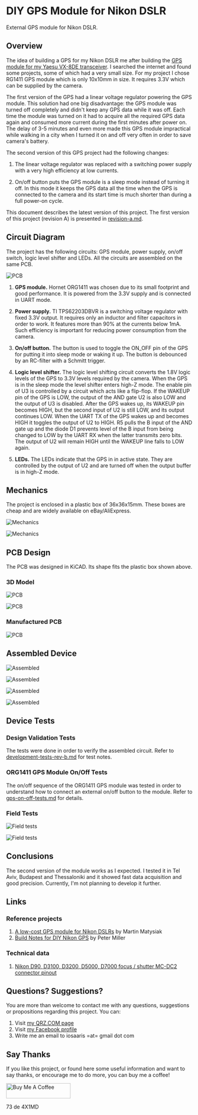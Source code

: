 # DIY GPS Module for Nikon DSLR

External GPS module for Nikon DSLR.

## Overview

The idea of building a GPS for my Nikon DSLR me after building the [GPS module for my Yaesu VX-8DE transceiver](https://github.com/4x1md/vx8_gps). I searched the internet and found some projects, some of which had a very small size. For my project I chose RG1411 GPS module which is only 10x10mm in size. It requires 3.3V which can be supplied by the camera.

The first version of the GPS had a linear voltage regulator powering the GPS module. This solution had one big disadvantage: the GPS module was turned off completely and didn't keep any GPS data while it was off. Each time the module was turned on it had to acquire all the required GPS data again and consumed more current during the first minutes after power on. The delay of 3-5 minutes and even more made this GPS module impractical while walking in a city when I turned it on and off very often in order to save camera's battery.

The second version of this GPS project had the following changes:

1. The linear voltage regulator was replaced with a switching power supply with a very high efficiency at low currents.

2. On/off button puts the GPS module is a sleep mode instead of turning it off. In this mode it keeps the GPS data all the time when the GPS is connected to the camera and its start time is much shorter than during a full power-on cycle.

This document describes the latest version of this project. The first version of this project (revision A) is presented in [revision-a.md](docs/revision-a.md).

## Circuit Diagram

The project has the following circuits: GPS module, power supply, on/off switch, logic level shifter and LEDs. All the circuits are assembled on the same PCB.

![PCB](images/schematics.png)

1. **GPS module.** Hornet ORG1411 was chosen due to its small footprint and good performance. It is powered from the 3.3V supply and is connected in UART mode.

2. **Power supply.** TI TPS62203DBVR is a switching voltage regulator with fixed 3.3V output. It requires only an inductor and filter capacitors in order to work. It features more than 90% at the currents below 1mA. Such efficiency is important for reducing power consumption from the camera.

3. **On/off button.** The button is used to toggle the ON_OFF pin of the GPS for putting it into sleep mode or waking it up. The button is debounced by an RC-filter with a Schmitt trigger.

4. **Logic level shifter.** The logic level shifting circuit converts the 1.8V logic levels of the GPS to 3.3V levels required by the camera. When the GPS is in the sleep mode the level shifter enters high-Z mode. The enable pin of U3 is controlled by a circuit which acts like a flip-flop. If the WAKEUP pin of the GPS is LOW, the output of the AND gate U2 is also LOW and the output of U3 is disabled. After the GPS wakes up, its WAKEUP pin becomes HIGH, but the second input of U2 is still LOW, and its output continues LOW. When the UART TX of the GPS wakes up and becomes HIGH it toggles the output of U2 to HIGH. R5 pulls the B input of the AND gate up and the diode D1 prevents level of the B input from being changed to LOW by the UART RX when the latter transmits zero bits. The output of U2 will remain HIGH until the WAKEUP line falls to LOW again.

6. **LEDs.** The LEDs indicate that the GPS in in active state. They are controlled by the output of U2 and are turned off when the output buffer is in high-Z mode.

## Mechanics

The project is enclosed in a plastic box of 36x36x15mm. These boxes are cheap and are widely available on eBay/AliExpress.

![Mechanics](images/revision-a/mech_1.jpg)

![Mechanics](images/revision-a/mech_2.jpg)

## PCB Design

The PCB was designed in KiCAD. Its shape fits the plastic box shown above.

### 3D Model

![PCB](images/rev-b-3d-model-1.png)

![PCB](images/rev-b-3d-model-1.png)

### Manufactured PCB

![PCB](images/revision-a/rev-a-pcb.jpg)

## Assembled Device

![Assembled](images/revision-a/assembled_1.jpg)

![Assembled](images/revision-a/assembled_2.jpg)

![Assembled](images/revision-a/assembled_3.jpg)

![Assembled](images/revision-a/assembled_4.jpg)

## Device Tests

### Design Validation Tests

The tests were done in order to verify the assembled circuit. Refer to [development-tests-rev-b.md](docs/development-tests-rev-b.md) for test notes.

### ORG1411 GPS Module On/Off Tests

The on/off sequence of the ORG1411 GPS module was tested in order to understand how to connect an external on/off button to the module. Refer to [gps-on-off-tests.md](docs/gps-on-off-tests.md) for details.

### Field Tests

![Field tests](images/field_tests_1.png)

![Field tests](images/field_tests_2.png)

## Conclusions

The second version of the module works as I expected. I tested it in Tel Aviv, Budapest and Thessaloniki and it showed fast data acquisition and good precision. Currently, I'm not planning to develop it further.

## Links

### Reference projects

1. [A low-cost GPS module for Nikon DSLRs](https://github.com/marmat/nikon-gp1-diy) by Martin Matysiak
2. [Build Notes for DIY Nikon GPS](http://www.petermillerphoto.com/nikongps/nikongps2.html) by Peter Miller

### Technical data

1. [Nikon D90, D3100, D3200, D5000, D7000 focus / shutter MC-DC2 connector pinout](http://pinoutguide.com/DigitalCameras/nikon_d90_pinout.shtml)

## Questions? Suggestions?
You are more than welcome to contact me with any questions, suggestions or propositions regarding this project. You can:

1. Visit [my QRZ.COM page](https://www.qrz.com/db/4X5DM)
2. Visit [my Facebook profile](https://www.facebook.com/Dima.Meln)
3. Write me an email to iosaaris =at= gmail dot com

## Say Thanks

If you like this project, or found here some useful information and want to say thanks, or encourage me to do more, you can buy me a coffee!

<a href="https://www.buymeacoffee.com/4x1md" target="_blank"><img src="https://cdn.buymeacoffee.com/buttons/default-orange.png" alt="Buy Me A Coffee" height="41" width="174"></a>

73 de 4X1MD
